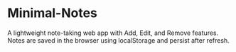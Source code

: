 # Minimal-Notes
A lightweight note-taking web app with Add, Edit, and Remove features. Notes are saved in the browser using localStorage and persist after refresh.
